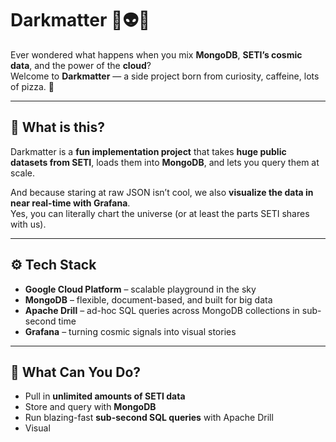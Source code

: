 # Darkmatter 🚀👽✨

Ever wondered what happens when you mix **MongoDB**, **SETI’s cosmic data**, and the power of the **cloud**?  
Welcome to **Darkmatter** — a side project born from curiosity, caffeine, lots of pizza. 🍕

---

## 🌌 What is this?

Darkmatter is a **fun implementation project** that takes **huge public datasets from SETI**, loads them into **MongoDB**, and lets you query them at scale.  

And because staring at raw JSON isn’t cool, we also **visualize the data in near real-time with Grafana**.  
Yes, you can literally chart the universe (or at least the parts SETI shares with us).

---

## ⚙️ Tech Stack

- **Google Cloud Platform** – scalable playground in the sky  
- **MongoDB** – flexible, document-based, and built for big data  
- **Apache Drill** – ad-hoc SQL queries across MongoDB collections in sub-second time  
- **Grafana** – turning cosmic signals into visual stories  

---

## 🚀 What Can You Do?

- Pull in **unlimited amounts of SETI data**  
- Store and query with **MongoDB**  
- Run blazing-fast **sub-second SQL queries** with Apache Drill  
- Visual
